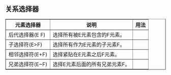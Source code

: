 ## 关系选择器
<table border="1" width= 90%>
	<thead><tr><th>元素选择器</th><th>说明</th><th>用法</th></tr></thead>
	<tbody>
		<tr><td>后代选择器(E F)</td><td>选择所有被E元素包含的F元素。</td><td></td></tr>
		<tr><td>子选择符(E>F)</td><td>选择所有作为E元素的子元素F。</td><td></td></tr>
		<tr><td>相邻选择符(E+F)</td><td>选择紧贴在E元素之后F元素。</td><td></td></tr>
		<tr><td>兄弟选择符(E~F)</td><td>选择E元素后面的所有兄弟元素F。</td><td></td></tr>
</table>
